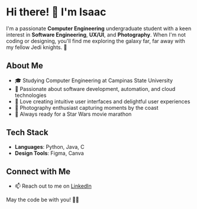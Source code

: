 # Hi there! 👋 I'm Isaac

I'm a passionate **Computer Engineering** undergraduate student with a keen interest in **Software Engineering**, **UX/UI**, and **Photography**. When I'm not coding or designing, you'll find me exploring the galaxy far, far away with my fellow Jedi knights. 🌌

## About Me

- 🎓 Studying Computer Engineering at Campinas State University
- 🌟 Passionate about software development, automation, and cloud technologies
- 🎨 Love creating intuitive user interfaces and delightful user experiences
- 📸 Photography enthusiast capturing moments by the coast
- 🚀 Always ready for a Star Wars movie marathon

## Tech Stack

- **Languages**: Python, Java, C
- **Design Tools**: Figma, Canva

## Connect with Me

- 📫 Reach out to me on [LinkedIn](https://www.linkedin.com/in/isaacdonoliv)

May the code be with you! 🚀✨

<!---
## Projects

1. **Star Wars API Explorer**
   - A web app that lets you explore Star Wars characters, planets, and starships using the SWAPI (Star Wars API).
   - Built with React and styled with Material-UI.
   - [Check it out!](https://github.com/yourusername/star-wars-api-explorer)

2. **Coastal Photo Gallery**
   - An online gallery showcasing my coastal photography.
   - Built with HTML, CSS, and a touch of JavaScript.
   - [View the gallery](https://github.com/yourusername/coastal-photo-gallery)
   
--->
